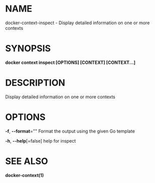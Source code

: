 # NAME

docker-context-inspect - Display detailed information on one or more contexts

# SYNOPSIS

**docker context inspect \[OPTIONS\] \[CONTEXT\] \[CONTEXT...\]**

# DESCRIPTION

Display detailed information on one or more contexts

# OPTIONS

**-f**, **--format**="" Format the output using the given Go template

**-h**, **--help**\[=false\] help for inspect

# SEE ALSO

**docker-context(1)**
